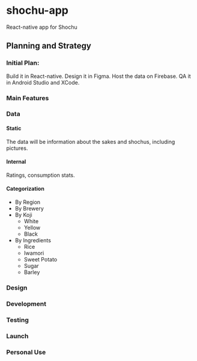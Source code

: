 # shochu-app
React-native app for Shochu

## Planning and Strategy
### Initial Plan:
Build it in React-native.
Design it in Figma.
Host the data on Firebase.
QA it in Android Studio and XCode.

### Main Features

### Data 
#### Static
The data will be information about the sakes and shochus, including pictures.
#### Internal
Ratings, consumption stats.
#### Categorization 
  - By Region
  - By Brewery
  - By Koji
    - White
    - Yellow
    - Black
  - By Ingredients
    - Rice
    - Iwamori
    - Sweet Potato
    - Sugar
    - Barley
### Design

### Development

### Testing

### Launch

### Personal Use

